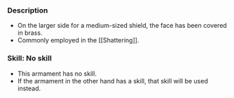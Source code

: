 ### Description
- On the larger side for a medium-sized shield, the face has been covered in brass.
- Commonly employed in the [[Shattering]].
### Skill: No skill
- This armament has no skill.
- If the armament in the other hand has a skill, that skill will be used instead.